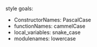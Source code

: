 style goals:
- ConstructorNames: PascalCase
- functionNames: cammelCase
- local_variables: snake_case
- modulenames: lowercase
